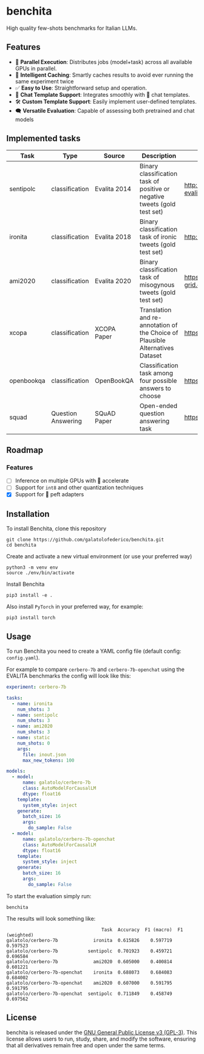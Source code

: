 # benchita

High quality few-shots benchmarks for Italian LLMs.

## Features 

- 🚀 **Parallel Execution**: Distributes jobs (model+task) across all available GPUs in parallel.
- 💾 **Intelligent Caching**: Smartly caches results to avoid ever running the same experiment twice
- ✅ **Easy to Use**: Straightforward setup and operation.
- 🎨 **Chat Template Support**: Integrates smoothly with 🤗 chat templates.
- 🛠️ **Custom Template Support**: Easily implement user-defined templates.
- 🗨️ **Versatile Evaluation**: Capable of assessing both pretrained and chat models

## Implemented tasks

| Task           | Type               | Source       | Description                                                                   | Link                                                               | Quality |
|----------------|--------------------|--------------|-------------------------------------------------------------------------------|--------------------------------------------------------------------|---------|
| sentipolc      | classification     | Evalita 2014 | Binary classification task of positive or negative tweets (gold test set)     | http://www.di.unito.it/~tutreeb/sentipolc-evalita14/               | gold    |
| ironita        | classification     | Evalita 2018 | Binary classification task of ironic tweets (gold test set)                   | http://twita.di.unito.it/dataset/ironita                           | gold    |
| ami2020        | classification     | Evalita 2020 | Binary classification task of misogynous tweets (gold test set)               | https://live.european-language-grid.eu/catalogue/corpus/7005       | gold    |
| xcopa          | classification     | XCOPA Paper  | Translation and re-annotation of the Choice of Plausible Alternatives Dataset | https://github.com/cambridgeltl/xcopa                              | silver  |
| openbookqa     | classification     | OpenBookQA   | Classification task among four possible answers to choose                     | https://github.com/allenai/OpenBookQA                              | silver  |
| squad          | Question Answering | SQuAD Paper  | Open-ended question answering task                                            | https://arxiv.org/abs/1606.05250                                   | silver  |


## Roadmap

### Features

- [ ] Inference on multiple GPUs with 🤗 accelerate
- [ ] Support for `int8` and other quantization techniques
- [x] Support for 🤗 peft adapters 

## Installation

To install Benchita, clone this repository

```
git clone https://github.com/galatolofederico/benchita.git
cd benchita
```

Create and activate a new virtual environment (or use your preferred way)

```
python3 -m venv env
source ./env/bin/activate
```

Install Benchita

```
pip3 install -e .
```

Also install `PyTorch` in your preferred way, for example:

```
pip3 install torch
```

## Usage

To run Benchita you need to create a YAML config file (default config: `config.yaml`).


For example to compare `cerbero-7b` and `cerbero-7b-openchat` using the EVALITA benchmarks the config will look like this:

```yaml
experiment: cerbero-7b

tasks:
  - name: ironita
    num_shots: 3
  - name: sentipolc
    num_shots: 3
  - name: ami2020
    num_shots: 3
  - name: static
    num_shots: 0
    args:
      file: inout.json
      max_new_tokens: 100

models:
  - model:
      name: galatolo/cerbero-7b
      class: AutoModelForCausalLM
      dtype: float16
    template:
      system_style: inject
    generate:
      batch_size: 16
      args:
        do_sample: False
  - model:
      name: galatolo/cerbero-7b-openchat
      class: AutoModelForCausalLM
      dtype: float16
    template:
      system_style: inject
    generate:
      batch_size: 16
      args:
        do_sample: False
```

To start the evaluation simply run:

```
benchita
```

The results will look something like:

```
                                   Task  Accuracy  F1 (macro)  F1 (weighted)
galatolo/cerbero-7b             ironita  0.615826    0.597719       0.597523
galatolo/cerbero-7b           sentipolc  0.701923    0.459721       0.696584
galatolo/cerbero-7b             ami2020  0.605000    0.400814       0.601221
galatolo/cerbero-7b-openchat    ironita  0.688073    0.684083       0.684002
galatolo/cerbero-7b-openchat    ami2020  0.607000    0.591795       0.591795
galatolo/cerbero-7b-openchat  sentipolc  0.711849    0.458749       0.697562
```


## License

benchita is released under the [GNU General Public License v3 (GPL-3)](https://www.gnu.org/licenses/gpl-3.0.en.html). This license allows users to run, study, share, and modify the software, ensuring that all derivatives remain free and open under the same terms.